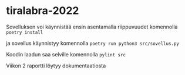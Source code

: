 # tiralabra-2022

Sovelluksen voi käynnistää ensin asentamalla riippuvuudet komennolla 
`poetry install`

ja sovellus käynnistyy komennolla
`poetry run python3 src/sovellus.py`

Koodin laadun saa selville komennolla `pylint src`

Viikon 2 raportti löytyy dokumentaatiosta
